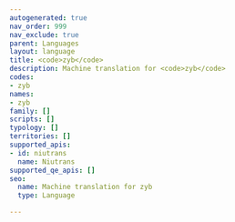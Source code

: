 ```yaml
---
autogenerated: true
nav_order: 999
nav_exclude: true
parent: Languages
layout: language
title: <code>zyb</code>
description: Machine translation for <code>zyb</code>
codes:
- zyb
names:
- zyb
family: []
scripts: []
typology: []
territories: []
supported_apis:
- id: niutrans
  name: Niutrans
supported_qe_apis: []
seo:
  name: Machine translation for zyb
  type: Language

---
```


